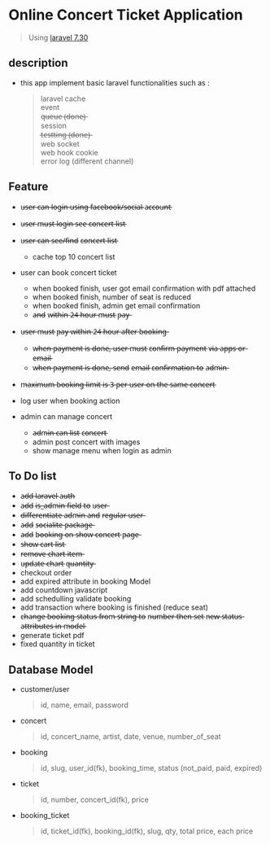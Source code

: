 # Online Concert Ticket Application

> Using [laravel 7.30](https://laravel.com)

## description
* this app implement basic laravel functionalities such as : 
    > laravel cache  
    > event  
    > q̶u̶e̶u̶e̶ (̶d̶o̶n̶e̶)̶  
    > session  
    > t̶e̶s̶t̶t̶i̶n̶g̶ (̶d̶o̶n̶e̶)̶  
    > web socket  
    > web hook
    > cookie  
    > error log (different channel)


## Feature
* u̶s̶e̶r̶ c̶a̶n̶ l̶o̶g̶i̶n̶ u̶s̶i̶n̶g̶ f̶a̶c̶e̶b̶o̶o̶k̶/̶s̶o̶c̶i̶a̶l̶ a̶c̶c̶o̶u̶n̶t̶
* u̶s̶e̶r̶ m̶u̶s̶t̶ l̶o̶g̶i̶n̶ s̶e̶e̶ c̶o̶n̶c̶e̶r̶t̶ l̶i̶s̶t̶
* u̶s̶e̶r̶ c̶a̶n̶ s̶e̶e̶/̶f̶i̶n̶d̶ c̶o̶n̶c̶e̶r̶t̶ l̶i̶s̶t̶
  * cache top 10 concert list
* user can book concert ticket
  * when booked finish, user got email confirmation with pdf attached
  * when booked finish, number of seat is reduced
  * when booked finish, admin get email confirmation 
  * a̶n̶d̶ w̶i̶t̶h̶i̶n̶ 2̶4̶ h̶o̶u̶r̶ m̶u̶s̶t̶ p̶a̶y̶
* u̶s̶e̶r̶ m̶u̶s̶t̶ p̶a̶y̶ w̶i̶t̶h̶i̶n̶ 2̶4̶ h̶o̶u̶r̶ a̶f̶t̶e̶r̶ b̶o̶o̶k̶i̶n̶g̶  
  * w̶h̶e̶n̶ p̶a̶y̶m̶e̶n̶t̶ i̶s̶ d̶o̶n̶e̶,̶ u̶s̶e̶r̶ m̶u̶s̶t̶ c̶o̶n̶f̶i̶r̶m̶ p̶a̶y̶m̶e̶n̶t̶ v̶i̶a̶ a̶p̶p̶s̶ o̶r̶ e̶m̶a̶i̶l̶
  * w̶h̶e̶n̶ p̶a̶y̶m̶e̶n̶t̶ i̶s̶ d̶o̶n̶e̶,̶ s̶e̶n̶d̶ e̶m̶a̶i̶l̶ c̶o̶n̶f̶i̶r̶m̶a̶t̶i̶o̶n̶ t̶o̶ a̶d̶m̶i̶n̶
* m̶a̶x̶i̶m̶u̶m̶ b̶o̶o̶k̶i̶n̶g̶ l̶i̶m̶i̶t̶ i̶s̶ 3̶ p̶e̶r̶ u̶s̶e̶r̶ o̶n̶ t̶h̶e̶ s̶a̶m̶e̶ c̶o̶n̶c̶e̶r̶t̶
* log user when booking action

* admin can manage concert
  * a̶d̶m̶i̶n̶ c̶a̶n̶ l̶i̶s̶t̶ c̶o̶n̶c̶e̶r̶t̶
  * admin post concert with images
  * show manage menu when login as admin

## To Do list
* a̶d̶d̶ l̶a̶r̶a̶v̶e̶l̶ a̶u̶t̶h̶
* a̶d̶d̶ i̶s̶_̶a̶d̶m̶i̶n̶ f̶i̶e̶l̶d̶ t̶o̶ u̶s̶e̶r̶
* d̶i̶f̶f̶e̶r̶e̶n̶t̶i̶a̶t̶e̶ a̶d̶m̶i̶n̶ a̶n̶d̶ r̶e̶g̶u̶l̶a̶r̶ u̶s̶e̶r̶
* a̶d̶d̶ s̶o̶c̶i̶a̶l̶i̶t̶e̶ p̶a̶c̶k̶a̶g̶e̶ 
* a̶d̶d̶ b̶o̶o̶k̶i̶n̶g̶ o̶n̶ s̶h̶o̶w̶ c̶o̶n̶c̶e̶r̶t̶ p̶a̶g̶e̶
* s̶h̶o̶w̶ c̶a̶r̶t̶ l̶i̶s̶t̶
* r̶e̶m̶o̶v̶e̶ c̶h̶a̶r̶t̶ i̶t̶e̶m̶
* u̶p̶d̶a̶t̶e̶ c̶h̶a̶r̶t̶ q̶u̶a̶n̶t̶i̶t̶y̶
* checkout order
* add expired attribute in booking Model
* add countdown javascript
* add schedulling validate booking
* add transaction where booking is finished (reduce seat)
* c̶h̶a̶n̶g̶e̶ b̶o̶o̶k̶i̶n̶g̶ s̶t̶a̶t̶u̶s̶ f̶r̶o̶m̶ s̶t̶r̶i̶n̶g̶ t̶o̶ n̶u̶m̶b̶e̶r̶ t̶h̶e̶n̶ s̶e̶t̶ n̶e̶w̶ s̶t̶a̶t̶u̶s̶ a̶t̶t̶r̶i̶b̶u̶t̶e̶s̶ i̶n̶ m̶o̶d̶e̶l̶
* generate ticket pdf
* fixed quantity in ticket

## Database Model

* customer/user
    > id, name, email, password

* concert
    > id, concert_name, artist, date, venue, number_of_seat

* booking
    > id, slug, user_id(fk), booking_time, status (not_paid, paid, expired)

* ticket
    > id, number, concert_id(fk), price

* booking_ticket
    > id, ticket_id(fk), booking_id(fk), slug, qty, total price, each price
